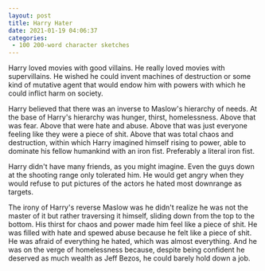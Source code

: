 ```yaml
---
layout: post
title: Harry Hater
date: 2021-01-19 04:06:37
categories:
 - 100 200-word character sketches
---
```


Harry loved movies with good villains. He really loved movies with supervillains. He wished he could invent machines of destruction or some kind of mutative agent that would endow him with powers with which he could inflict harm on society.

Harry believed that there was an inverse to Maslow's hierarchy of needs. At the base of Harry's hierarchy was hunger, thirst, homelessness. Above that was fear. Above that were hate and abuse. Above that was just everyone feeling like they were a piece of shit. Above that was total chaos and destruction, within which Harry imagined himself rising to power, able to dominate his fellow humankind with an iron fist. Preferably a literal iron fist.&nbsp;

Harry didn't have many friends, as you might imagine. Even the guys down at the shooting range only tolerated him. He would get angry when they would refuse to put pictures of the actors he hated most downrange as targets.&nbsp;

The irony of Harry's reverse Maslow was he didn't realize he was not the master of it but rather traversing it himself, sliding down from the top to the bottom. His thirst for chaos and power made him feel like a piece of shit. He was filled with hate and spewed abuse because he felt like a piece of shit. He was afraid of everything he hated, which was almost everything. And he was on the verge of homelessness because, despite being confident he deserved as much wealth as Jeff Bezos, he could barely hold down a job.&nbsp;
